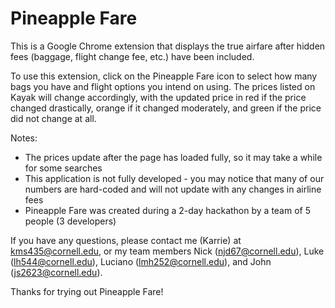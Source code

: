 # Pineapple Fare

This is a Google Chrome extension that displays the true airfare after hidden
fees (baggage, flight change fee, etc.) have been included.

To use this extension, click on the Pineapple Fare icon to select how many
bags you have and flight options you intend on using. The prices listed on
Kayak will change accordingly, with the updated price in red if the price
changed drastically, orange if it changed moderately, and green if the price
did not change at all.

Notes:
 * The prices update after the page has loaded fully, so it may take a while for some searches
 * This application is not fully developed - you may notice that many of our numbers are hard-coded and will not update with any changes in airline fees
 * Pineapple Fare was created during a 2-day hackathon by a team of 5 people (3 developers)

If you have any questions, please contact me (Karrie) at kms435@cornell.edu, or my team members Nick (njd67@cornell.edu), Luke (lh544@cornell.edu), Luciano (lmh252@cornell.edu), and John (js2623@cornell.edu).

Thanks for trying out Pineapple Fare!